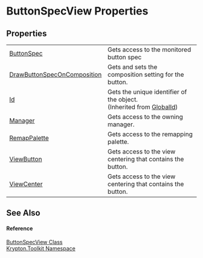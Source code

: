 # ButtonSpecView Properties




## Properties
<table>
<tr>
<td><a href="96795248-8b82-8d95-ba28-ed7aa6b88e84.md">ButtonSpec</a></td>
<td>Gets access to the monitored button spec</td></tr>
<tr>
<td><a href="85e662ff-5093-bc82-cd48-fabb65031a6f.md">DrawButtonSpecOnComposition</a></td>
<td>Gets and sets the composition setting for the button.</td></tr>
<tr>
<td><a href="71a6846f-bfb6-fb58-b361-6b43ae0583a8.md">Id</a></td>
<td>Gets the unique identifier of the object.<br />(Inherited from <a href="9ef2ca3a-e03e-8927-105a-2f9a6fbdf849.md">GlobalId</a>)</td></tr>
<tr>
<td><a href="681bde35-4a83-7eaa-5ac0-1a1ee48bb1dd.md">Manager</a></td>
<td>Gets access to the owning manager.</td></tr>
<tr>
<td><a href="574db83c-4c2c-5904-2500-19726cf5612e.md">RemapPalette</a></td>
<td>Gets access to the remapping palette.</td></tr>
<tr>
<td><a href="c1817062-198f-7c5c-ff74-036c7a136685.md">ViewButton</a></td>
<td>Gets access to the view centering that contains the button.</td></tr>
<tr>
<td><a href="bd856c53-dbe8-34b5-3b43-5eaf8e06860b.md">ViewCenter</a></td>
<td>Gets access to the view centering that contains the button.</td></tr>
</table>

## See Also


#### Reference
<a href="9a222c32-a4d2-48e6-a2be-4422a28fac88.md">ButtonSpecView Class</a>  
<a href="79d2eac2-21f4-54ff-7552-b20c33c30600.md">Krypton.Toolkit Namespace</a>  
